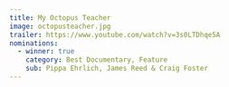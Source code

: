 ```yaml
---
title: My Octopus Teacher
image: octopusteacher.jpg
trailer: https://www.youtube.com/watch?v=3s0LTDhqe5A
nominations:
  - winner: true
    category: Best Documentary, Feature
    sub: Pippa Ehrlich, James Reed & Craig Foster
---
```

